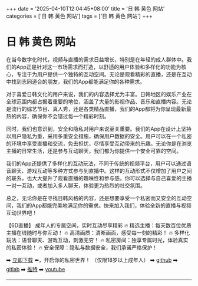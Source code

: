 +++
date = '2025-04-10T12:04:45+08:00'
title = '日 韩 黄色 网站'
categories = ['日 韩 黄色 网站']
tags = ['日 韩 黄色 网站']
+++

# 日 韩 黄色 网站

在当今数字化时代，视频与直播的需求日益增长，特别是在年轻的成人群体中。我们的App正是针对这一市场需求而打造，以舒适的用户体验和多样化的功能为核心，专注于为用户提供一个独特的互动空间。无论是观看精彩的直播，还是在互动中找到志同道合的朋友，我们的App都能满足你的各种需求。

对于喜爱日韩文化的用户来说，我们的内容选择尤为丰富。日韩地区的娱乐产业在全球范围内都占据着重要的地位，涵盖了大量的影视作品、音乐和直播内容。无论是流行的综艺节目、真人秀，还是各类精品直播，我们的App都将为你呈现最新最热的内容，确保你不会错过每一个精彩时刻。

同时，我们也意识到，安全和隐私对用户来说至关重要。我们的App在设计上坚持以用户隐私为重，采用多重安全措施，确保用户数据的安全。用户可以在一个私密的环境中享受直播和交流，免去担忧，尽情享受互动带来的乐趣。无论你是在浏览主播的日常生活，还是参与互动聊天，我们都为你提供一个安全可靠的空间。

我们的App还提供了多样化的互动玩法，不同于传统的视频平台，用户可以通过语音聊天、游戏互动等多种方式参与到直播中。这样的互动形式不仅增加了用户之间的联系，也大大提升了观看直播的趣味性和参与感。你可以选择与自己喜爱的主播一对一互动，或者加入多人聊天，体验更为热烈的社交氛围。

总之，无论你是在寻找日韩风格的内容，还是想要享受一个私密而又安全的互动空间，我们的App都能完美地满足你的需求。快来加入我们，体验全新的直播与视频互动世界吧！

【6D直播】
成年人的专属空间，实时互动尽享精彩
🔥 精选主播：每天数百位优质主播在线随时与你互动！
🔥 高清画质：清晰画面，感受每一刻的精彩！
🔥 多样化玩法：语音聊天、游戏互动，刺激无穷！
🔥 私密房间：独享专属时光，体验真实的私密体验！
🔥 安全保障：隐私与数据安全，我们承诺严格保护！

➡️ [立即下载](https://down123.s3.ap-east-1.amazonaws.com/down/down.html?channelCode=blog) ⬅️，开启你的私密世界！
（仅限18岁以上成年人）
➡️ [github](https://aldult-live.github.io/)
➡️ [gitlab](https://seo-09598d.gitlab.io/)
➡️ [推特](https://x.com/wegame33)
➡️ [youtube](https://www.youtube.com/@6Dlive)

---
